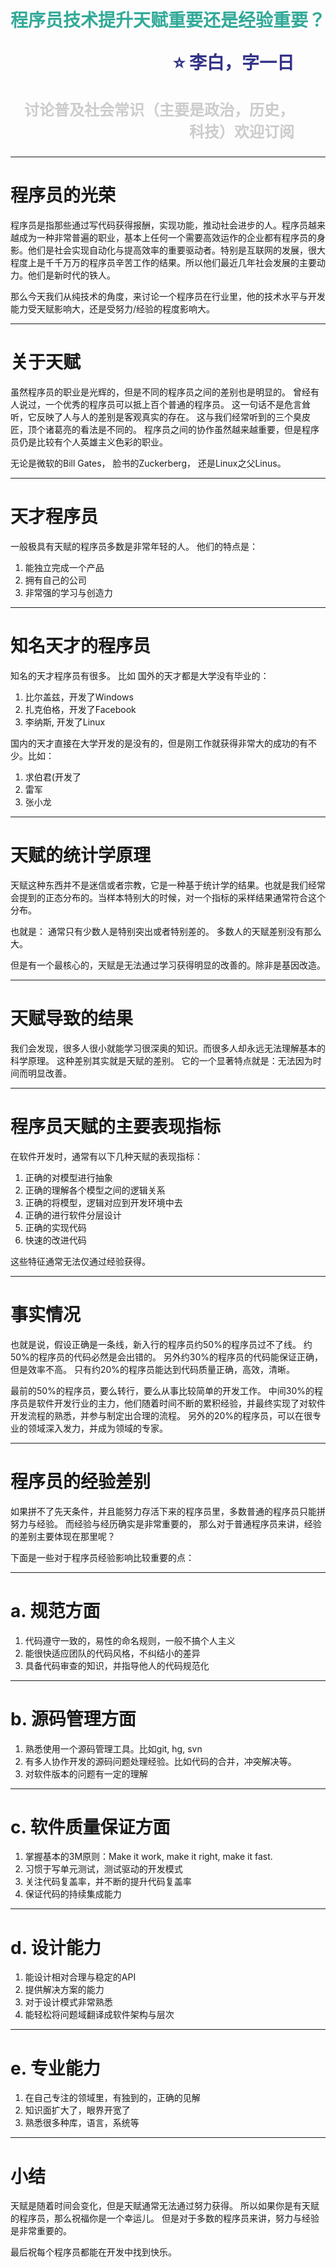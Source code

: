 <span style="color:#3A9">程序员技术提升天赋重要还是经验重要？</span><p style="text-align:right;font-size:28px;margin-right:50px;color:#333388;">:star: 李白，字一日</p><p style="text-align:right;font-size:24px;margin-right:50px;color:#ccc">讨论普及社会常识（主要是政治，历史，科技）欢迎订阅</p>
===

---

程序员的光荣
==

程序员是指那些通过写代码获得报酬，实现功能，推动社会进步的人。程序员越来越成为一种非常普遍的职业，基本上任何一个需要高效运作的企业都有程序员的身影。他们是社会实现自动化与提高效率的重要驱动者。特别是互联网的发展，很大程度上是千千万万的程序员辛苦工作的结果。所以他们最近几年社会发展的主要动力。他们是新时代的铁人。

那么今天我们从纯技术的角度，来讨论一个程序员在行业里，他的技术水平与开发能力受天赋影响大，还是受努力/经验的程度影响大。

---

关于天赋
==

虽然程序员的职业是光辉的，但是不同的程序员之间的差别也是明显的。
曾经有人说过，一个优秀的程序员可以抵上百个普通的程序员。
这一句话不是危言耸听，它反映了人与人的差别是客观真实的存在。
这与我们经常听到的三个臭皮匠，顶个诸葛亮的看法是不同的。
程序员之间的协作虽然越来越重要，但是程序员仍是比较有个人英雄主义色彩的职业。

无论是微软的Bill Gates， 脸书的Zuckerberg， 还是Linux之父Linus。



---

天才程序员
==

一般极具有天赋的程序员多数是非常年轻的人。
他们的特点是：
1. 能独立完成一个产品
2. 拥有自己的公司
3. 非常强的学习与创造力

---

知名天才的程序员
==
知名的天才程序员有很多。
比如
国外的天才都是大学没有毕业的：
1. 比尔盖兹，开发了Windows
2. 扎克伯格，开发了Facebook
3. 李纳斯, 开发了Linux


国内的天才直接在大学开发的是没有的，但是刚工作就获得非常大的成功的有不少。比如：
1. 求伯君(开发了
2. 雷军
3. 张小龙

---

天赋的统计学原理
==

天赋这种东西并不是迷信或者宗教，它是一种基于统计学的结果。也就是我们经常会提到的正态分布的。当样本特别大的时候，对一个指标的采样结果通常符合这个分布。

也就是：
通常只有少数人是特别突出或者特别差的。
多数人的天赋差别没有那么大。

但是有一个最核心的，天赋是无法通过学习获得明显的改善的。除非是基因改造。

---
天赋导致的结果
==

我们会发现，很多人很小就能学习很深奥的知识。而很多人却永远无法理解基本的科学原理。
这种差别其实就是天赋的差别。
它的一个显著特点就是：无法因为时间而明显改善。

---
程序员天赋的主要表现指标
==

在软件开发时，通常有以下几种天赋的表现指标：
1. 正确的对模型进行抽象
2. 正确的理解各个模型之间的逻辑关系
2. 正确的将模型，逻辑对应到开发环境中去
3. 正确的进行软件分层设计
2. 正确的实现代码
4. 快速的改进代码

这些特征通常无法仅通过经验获得。

---
事实情况
==

也就是说，假设正确是一条线，新入行的程序员约50%的程序员过不了线。
约50%的程序员的代码必然是会出错的。
另外约30%的程序员的代码能保证正确，但是效率不高。
只有约20%的程序员能达到代码质量正确，高效，清晰。

最前的50%的程序员，要么转行，要么从事比较简单的开发工作。
中间30%的程序员是软件开发行业的主力，他们随着时间不断的累积经验，并最终实现了对软件开发流程的熟悉，并参与制定出合理的流程。
另外的20%的程序员，可以在很专业的领域深入发力，并成为领域的专家。

---
程序员的经验差别
==
如果拼不了先天条件，并且能努力存活下来的程序员里，多数普通的程序员只能拼努力与经验。
而经验与经历确实是非常重要的，
那么对于普通程序员来讲，经验的差别主要体现在那里呢？

下面是一些对于程序员经验影响比较重要的点：

---

a. 规范方面
==
1. 代码遵守一致的，易性的命名规则，一般不搞个人主义
2. 能很快适应团队的代码风格，不纠结小的差异
3. 具备代码审查的知识，并指导他人的代码规范化

---
b. 源码管理方面
==

1. 熟悉使用一个源码管理工具。比如git, hg, svn
2. 有多人协作开发的源码问题处理经验。比如代码的合并，冲突解决等。
3. 对软件版本的问题有一定的理解

---
c. 软件质量保证方面
==
1. 掌握基本的3M原则：Make it work, make it right, make it fast.
2. 习惯于写单元测试，测试驱动的开发模式
2. 关注代码复盖率，并不断的提升代码复盖率
3. 保证代码的持续集成能力

---
d. 设计能力
==

1. 能设计相对合理与稳定的API
2. 提供解决方案的能力
3. 对于设计模式非常熟悉
4. 能轻松将问题域翻译成软件架构与层次


---
e. 专业能力
==
1. 在自己专注的领域里，有独到的，正确的见解
2. 知识面扩大了，眼界开宽了
3. 熟悉很多种库，语言，系统等

---
小结
==

天赋是随着时间会变化，但是天赋通常无法通过努力获得。
所以如果你是有天赋的程序员，那么祝福你是一个幸运儿。
但是对于多数的程序员来讲，努力与经验是非常重要的。

最后祝每个程序员都能在开发中找到快乐。